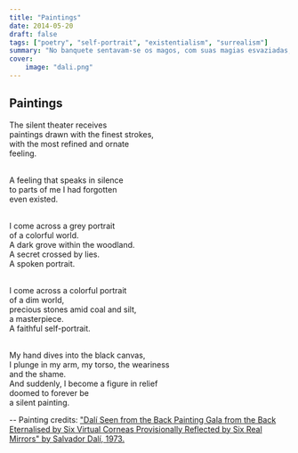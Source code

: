 ```yaml
---
title: "Paintings"
date: 2014-05-20
draft: false
tags: ["poetry", "self-portrait", "existentialism", "surrealism"]
summary: "No banquete sentavam-se os magos, com suas magias esvaziadas,os alquimistas e suas fórmulas de esperança extraviada..."
cover:
    image: "dali.png"
---
```


## Paintings

The silent theater receives<br>
paintings drawn with the finest strokes,<br>
with the most refined and ornate<br>
feeling.<br><br>

A feeling that speaks in silence<br>
to parts of me I had forgotten<br>
even existed.<br><br>

I come across a grey portrait<br>
of a colorful world.<br>
A dark grove within the woodland.<br>
A secret crossed by lies.<br>
A spoken portrait.<br><br>

I come across a colorful portrait<br>
of a dim world,<br>
precious stones amid coal and silt,<br>
a masterpiece.<br>
A faithful self-portrait.<br><br>

My hand dives into the black canvas,<br>
I plunge in my arm, my torso, the weariness<br>
and the shame.<br>
And suddenly, I become a figure in relief<br>
doomed to forever be<br>
a silent painting.


--
Painting credits: ["Dalí Seen from the Back Painting Gala from the Back Eternalised by Six Virtual Corneas Provisionally Reflected by Six Real Mirrors" by Salvador Dalí, 1973.](https://www.wikiart.org/en/salvador-dali/dali-from-the-back-painting-gala-from-the-back-eternalized-by-six-virtual-corneas-provisionally-1973)
